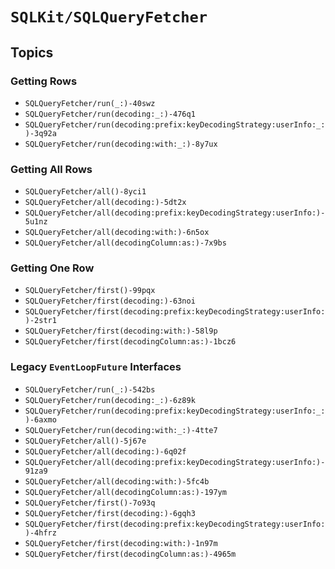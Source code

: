 # ``SQLKit/SQLQueryFetcher``

## Topics

### Getting Rows

- ``SQLQueryFetcher/run(_:)-40swz``
- ``SQLQueryFetcher/run(decoding:_:)-476q1``
- ``SQLQueryFetcher/run(decoding:prefix:keyDecodingStrategy:userInfo:_:)-3q92a``
- ``SQLQueryFetcher/run(decoding:with:_:)-8y7ux``

### Getting All Rows

- ``SQLQueryFetcher/all()-8yci1``
- ``SQLQueryFetcher/all(decoding:)-5dt2x``
- ``SQLQueryFetcher/all(decoding:prefix:keyDecodingStrategy:userInfo:)-5u1nz``
- ``SQLQueryFetcher/all(decoding:with:)-6n5ox``
- ``SQLQueryFetcher/all(decodingColumn:as:)-7x9bs``

### Getting One Row

- ``SQLQueryFetcher/first()-99pqx``
- ``SQLQueryFetcher/first(decoding:)-63noi``
- ``SQLQueryFetcher/first(decoding:prefix:keyDecodingStrategy:userInfo:)-2str1``
- ``SQLQueryFetcher/first(decoding:with:)-58l9p``
- ``SQLQueryFetcher/first(decodingColumn:as:)-1bcz6``

### Legacy `EventLoopFuture` Interfaces

- ``SQLQueryFetcher/run(_:)-542bs``
- ``SQLQueryFetcher/run(decoding:_:)-6z89k``
- ``SQLQueryFetcher/run(decoding:prefix:keyDecodingStrategy:userInfo:_:)-6axmo``
- ``SQLQueryFetcher/run(decoding:with:_:)-4tte7``
- ``SQLQueryFetcher/all()-5j67e``
- ``SQLQueryFetcher/all(decoding:)-6q02f``
- ``SQLQueryFetcher/all(decoding:prefix:keyDecodingStrategy:userInfo:)-91za9``
- ``SQLQueryFetcher/all(decoding:with:)-5fc4b``
- ``SQLQueryFetcher/all(decodingColumn:as:)-197ym``
- ``SQLQueryFetcher/first()-7o93q``
- ``SQLQueryFetcher/first(decoding:)-6gqh3``
- ``SQLQueryFetcher/first(decoding:prefix:keyDecodingStrategy:userInfo:)-4hfrz``
- ``SQLQueryFetcher/first(decoding:with:)-1n97m``
- ``SQLQueryFetcher/first(decodingColumn:as:)-4965m``
